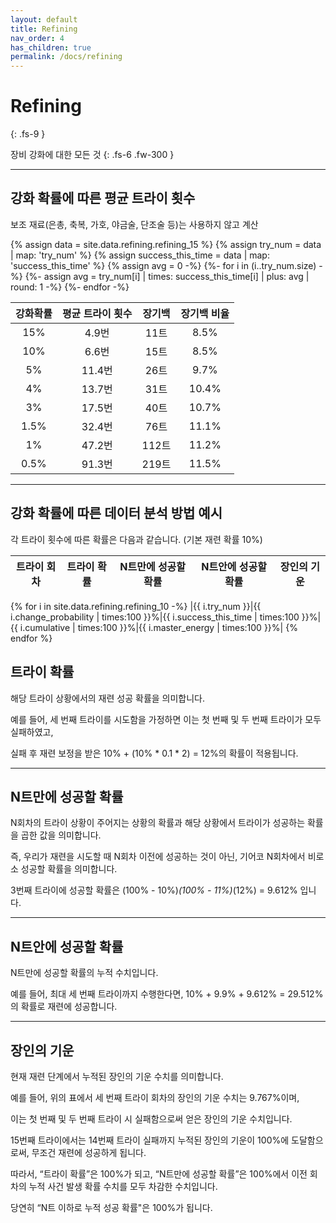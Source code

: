 ```yaml
---
layout: default
title: Refining
nav_order: 4
has_children: true
permalink: /docs/refining
---
```


# Refining
{: .fs-9 }

장비 강화에 대한 모든 것
{: .fs-6 .fw-300 }

---

## 강화 확률에 따른 평균 트라이 횟수
보조 재료(은총, 축복, 가호, 야금술, 단조술 등)는 사용하지 않고 계산

{% assign data = site.data.refining.refining_15 %}
{% assign try_num = data | map: 'try_num' %}
{% assign success_this_time = data | map: 'success_this_time' %}
{% assign avg = 0 -%}
{%- for i in (i..try_num.size) -%}
{%- assign avg = try_num[i] | times: success_this_time[i] | plus: avg | round: 1 -%}
{%- endfor -%}

| 강화확률 | 평균 트라이 횟수 | 장기백 | 장기백 비율 |
| :-: | :-: | :-: | :-: |
| 15% | 4.9번 | 11트 | 8.5% |
| 10% | 6.6번 | 15트 | 8.5% |
| 5% | 11.4번 | 26트 | 9.7% |
| 4% | 13.7번 | 31트 | 10.4% |
| 3% | 17.5번 | 40트 | 10.7% |
| 1.5% | 32.4번 | 76트 | 11.1% |
| 1% | 47.2번 | 112트 | 11.2% |
| 0.5% | 91.3번 | 219트 | 11.5% |

---

## 강화 확률에 따른 데이터 분석 방법 예시
각 트라이 횟수에 따른 확률은 다음과 같습니다. (기본 재련 확률 10%)

| 트라이 회차 | 트라이 확률 | N트만에 성공할 확률 | N트안에 성공할 확률 | 장인의 기운 |
|:-:|:-:|:-:|:-:|:-:|
{% for i in site.data.refining.refining_10 -%}
|{{ i.try_num }}|{{ i.change_probability | times:100 }}%|{{ i.success_this_time | times:100 }}%|{{ i.cumulative | times:100 }}%|{{ i.master_energy | times:100 }}%|
{% endfor %}

## 트라이 확률

해당 트라이 상황에서의 재련 성공 확률을 의미합니다.

예를 들어, 세 번째 트라이를 시도함을 가정하면 이는 첫 번째 및 두 번째 트라이가 모두 실패하였고,

실패 후 재련 보정을 받은 10% + (10% * 0.1 * 2) = 12%의 확률이 적용됩니다.

---

## N트만에 성공할 확률

N회차의 트라이 상황이 주어지는 상황의 확률과 해당 상황에서 트라이가 성공하는 확률을 곱한 값을 의미합니다.

즉, 우리가 재련을 시도할 때 N회차 이전에 성공하는 것이 아닌, 기어코 N회차에서 비로소 성공할 확률을 의미합니다.

3번째 트라이에 성공할 확률은 (100% - 10%)*(100% - 11%)*(12%) = 9.612% 입니다. 

---

## N트안에 성공할 확률

N트만에 성공할 확률의 누적 수치입니다.

예를 들어, 최대 세 번째 트라이까지 수행한다면, 10% + 9.9% + 9.612% = 29.512%의 확률로 재련에 성공합니다.

---

## 장인의 기운

현재 재련 단계에서 누적된 장인의 기운 수치를 의미합니다.

예를 들어, 위의 표에서 세 번째 트라이 회차의 장인의 기운 수치는 9.767%이며,

이는 첫 번째 및 두 번째 트라이 시 실패함으로써 얻은 장인의 기운 수치입니다.



15번째 트라이에서는 14번째 트라이 실패까지 누적된 장인의 기운이 100%에 도달함으로써, 무조건 재련에 성공하게 됩니다.

따라서, “트라이 확률”은 100%가 되고, “N트만에 성공할 확률”은 100%에서 이전 회차의 누적 사건 발생 확률 수치를 모두 차감한 수치입니다.

당연히 “N트 이하로 누적 성공 확률"은 100%가 됩니다.

